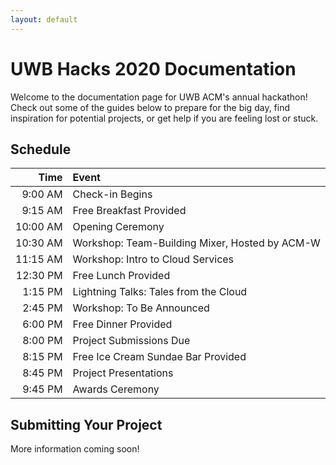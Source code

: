 ```yaml
---
layout: default
---
```


# UWB Hacks 2020 Documentation

Welcome to the documentation page for UWB ACM's annual hackathon! Check out 
some of the guides below to prepare for the big day, find inspiration
for potential projects, or get help if you are feeling lost or stuck. 

## Schedule

| Time     | Event                                                        |
|---------:|:-------------------------------------------------------------|
|  9:00 AM | Check-in Begins                                              |
|  9:15 AM | Free Breakfast Provided                                      |
| 10:00 AM | Opening Ceremony                                             |
| 10:30 AM | Workshop: Team-Building Mixer, Hosted by ACM-W               |
| 11:15 AM | Workshop: Intro to Cloud Services                            |
| 12:30 PM | Free Lunch Provided                                          |
|  1:15 PM | Lightning Talks: Tales from the Cloud                        |
|  2:45 PM | Workshop: To Be Announced                                    |
|  6:00 PM | Free Dinner Provided                                         |
|  8:00 PM | Project Submissions Due                                      |
|  8:15 PM | Free Ice Cream Sundae Bar Provided                           |
|  8:45 PM | Project Presentations                                        |
|  9:45 PM | Awards Ceremony                                              |

<!--
## Useful Info

#### Getting Started
- [Preparing for the Hackathon]()
- [Project Ideas]()
- [What is _the cloud_?]()
- [Configuring Your Cloud Environment]()
- [Collaboration Tools]()

#### Logistics
 - [Getting Help]() 
 - [Forming a Team]()
 - [Project Submission]()
 - [Hackathon Rules]()
 - [Prize Categories & Criteria]()
 
#### Cloud Services
- [Data Storage]()
  - [AWS: Simple Storage Services (S3)]()
  - [Azure Storage]()
  - [Google Cloud Storage]()
- [Database Services]()
  - [AWS: DynamoDB]()
  - [Azure: Cosmos DB]()
  - [Google Cloud Firestore]()
- [Managed Notification Services]()
  - [AWS: Simple Notification Service (SNS)]()
  - [Azure Notification Hubs]()
  - [Google Cloud Pub/Sub]()
- [Serverless Compute]()
  - [AWS Lambda]()
  - [Azure Serverless]()
  - [Google Cloud Functions]()
- [Web App Deployment]()
  - [AWS Elastic Beanstalk]()
  - [Azure Web App Services]()
  - [Google Cloud App Engine]()
-->
## Submitting Your Project
More information coming soon!
